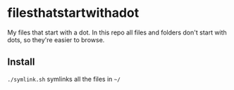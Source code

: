 # filesthatstartwithadot

My files that start with a dot. In this repo all files and folders don't start with dots, so they're easier to browse.

## Install

`./symlink.sh` symlinks all the files in `~/`
